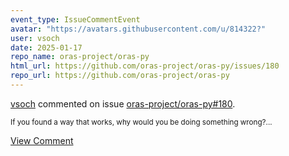 ```yaml
---
event_type: IssueCommentEvent
avatar: "https://avatars.githubusercontent.com/u/814322?"
user: vsoch
date: 2025-01-17
repo_name: oras-project/oras-py
html_url: https://github.com/oras-project/oras-py/issues/180
repo_url: https://github.com/oras-project/oras-py
---
```


<a href='https://github.com/vsoch' target='_blank'>vsoch</a> commented on issue <a href='https://github.com/oras-project/oras-py/issues/180' target='_blank'>oras-project/oras-py#180</a>.

<small>If you found a way that works, why would you be doing something wrong?...</small>

<a href='https://github.com/oras-project/oras-py/issues/180' target='_blank'>View Comment</a>